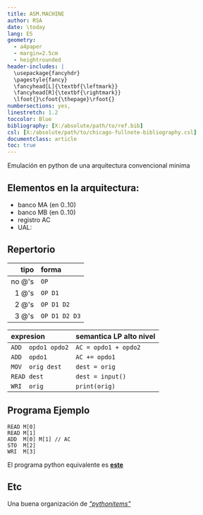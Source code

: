 ```yaml
---
title: ASM.MACHINE
author: RSA
date: \today
lang: ES
geometry:
  - a4paper
  - margin=2.5cm
  - heightrounded
header-includes: |
  \usepackage{fancyhdr}
  \pagestyle{fancy}
  \fancyhead[L]{\textbf{\leftmark}}
  \fancyhead[R]{\textbf{\rightmark}}
  \lfoot{}\cfoot{\thepage}\rfoot{}
numbersections: yes,
linestretch: 1.2
toccolor: Blue
bibliography: [X:/absolute/path/to/ref.bib]
csl: [X:/absolute/path/to/chicago-fullnote-bibliography.csl]
documentclass: article
toc: true
---
```




Emulación en python de una arquitectura convencional minima

## Elementos en la arquitectura:

- banco MA (en 0..10)
- banco MB (en 0..10)
- registro AC
- UAL: 

## Repertorio

|   tipo | forma         |
|-------:|:--------------|
| no @'s | `OP`          |
|  1 @'s | `OP D1`       |
|  2 @'s | `OP D1 D2`    |
|  3 @'s | `OP D1 D2 D3` |

| expresion         | semantica LP alto nivel |
|:------------------|:------------------------|
| `ADD  opdo1 opdo2` | `AC = opdo1 + opdo2`   |
| `ADD  opdo1`       | `AC += opdo1`          |
| `MOV  orig dest`   | `dest = orig`          |
| `READ dest`        | `dest = input()`       |
| `WRI  orig`        | `print(orig)`          |

## Programa Ejemplo

```asm:
READ M[0]
READ M[1]
ADD  M[0] M[1] // AC
STO  M[2]
WRI  M[3]
```

El programa python equivalente es [**este**](https://github.com/rsancho64/python101-curso24-25/blob/main/101.py)

## Etc

Una buena organización de [*"pythonitems"*](https://zetcode.com/all/#python)